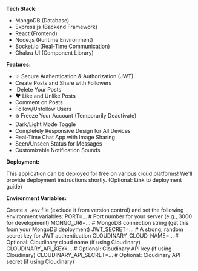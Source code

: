 
**Tech Stack:**

* MongoDB (Database)
* Express.js (Backend Framework)
* React (Frontend)
* Node.js (Runtime Environment)
* Socket.io (Real-Time Communication)
* Chakra UI (Component Library)

**Features:**

* ✨ Secure Authentication & Authorization (JWT)
*  Create Posts and Share with Followers
* ️ Delete Your Posts
* ❤️ Like and Unlike Posts
*  Comment on Posts
*  Follow/Unfollow Users
* ❄️ Freeze Your Account (Temporarily Deactivate)
*  Dark/Light Mode Toggle
*  Completely Responsive Design for All Devices
*  Real-Time Chat App with Image Sharing
*  Seen/Unseen Status for Messages
*  Customizable Notification Sounds

**Deployment:**

This application can be deployed for free on various cloud platforms! We'll provide deployment instructions shortly. (Optional: Link to deployment guide)

**Environment Variables:**

Create a `.env` file (exclude it from version control) and set the following environment variables:
PORT=...  # Port number for your server (e.g., 3000 for development)
MONGO_URI=...  # MongoDB connection string (get this from your MongoDB deployment)
JWT_SECRET=...  # A strong, random secret key for JWT authentication
CLOUDINARY_CLOUD_NAME=...  # Optional: Cloudinary cloud name (if using Cloudinary)
CLOUDINARY_API_KEY=...  # Optional: Cloudinary API key (if using Cloudinary)
CLOUDINARY_API_SECRET=...  # Optional: Cloudinary API secret (if using Cloudinary)

